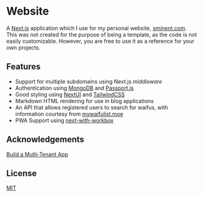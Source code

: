 
# Website

A [Next.js](https://nextjs.org/) application which I use for my personal website, [xminent.com](https://xminent.com). This was not created for the purpose of being a template, as the code is not easily customizable. However, you are free to use it as a reference for your own projects.

## Features

- Support for multiple subdomains using Next.js *middleware*
- Authentication using [MongoDB](https://www.mongodb.com/) and [Passport.js](https://www.passportjs.org/)
- Good styling using [NextUI](https://nextui.org/) and [TailwindCSS](https://tailwindcss.com/)
- Markdown HTML rendering for use in blog applications
- An API that allows registered users to search for waifus, with information courtesy from [mywaifulist.moe](https://mywaifulist.moe/)
- PWA Support using [next-with-workbox](https://www.npmjs.com/package/next-with-workbox)

## Acknowledgements

[Build a Multi-Tenant App](https://vercel.com/guides/nextjs-multi-tenant-application)

## License

[MIT](https://choosealicense.com/licenses/mit/)
